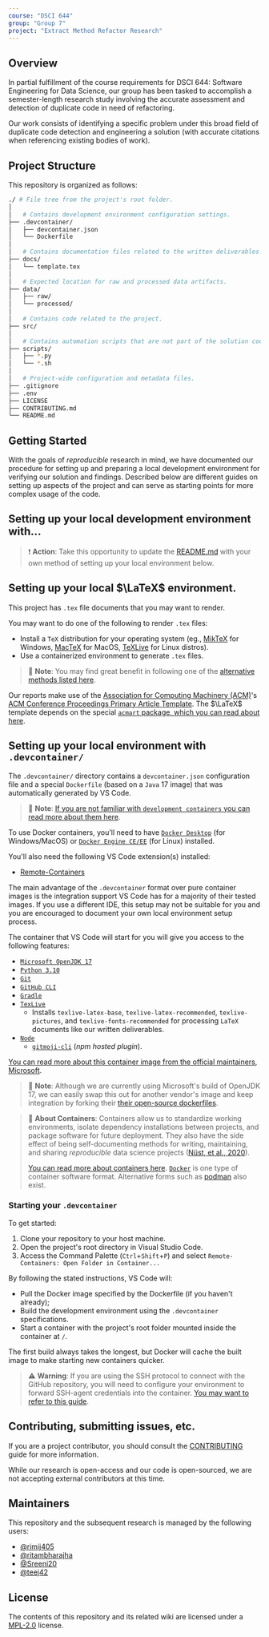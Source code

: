 ```yaml
---
course: "DSCI 644"
group: "Group 7"
project: "Extract Method Refactor Research"
---
```


## Overview

In partial fulfillment of the course requirements for DSCI 644: Software Engineering for Data Science, our group has been tasked to accomplish a semester-length research study involving the accurate assessment and detection of duplicate code in need of refactoring.

Our work consists of identifying a specific problem under this broad field of duplicate code detection and engineering a solution (with accurate citations when referencing existing bodies of work).

## Project Structure

This repository is organized as follows:

```bash
./ # File tree from the project's root folder.
│
│   # Contains development environment configuration settings.
├── .devcontainer/
│   ├── devcontainer.json
│   └── Dockerfile
│
│   # Contains documentation files related to the written deliverables.
├── docs/
│   └── template.tex
│
│   # Expected location for raw and processed data artifacts.
├── data/
│   ├── raw/
│   └── processed/
│
│   # Contains code related to the project.
├── src/
│
│   # Contains automation scripts that are not part of the solution code.
├── scripts/
│   ├── *.py
│   └── *.sh
│
│   # Project-wide configuration and metadata files.
├── .gitignore
├── .env
├── LICENSE
├── CONTRIBUTING.md
└── README.md
```

## Getting Started

With the goals of _reproducible_ research in mind, we have documented our procedure for setting up and preparing a local development environment for verifying our solution and findings. Described below are different guides on setting up aspects of the project and can serve as starting points for more complex usage of the code.

## Setting up your local development environment with...

> :exclamation: **Action**: Take this opportunity to update the [README.md](#) with your own method of setting up your local environment below.

## Setting up your local $\LaTeX$ environment.

This project has `.tex` file documents that you may want to render.

You may want to do one of the following to render `.tex` files:

- Install a `TeX` distribution for your operating system (eg., [MikTeX](https://miktex.org/) for Windows, [MacTeX](https://www.tug.org/mactex/) for MacOS, [TeXLive](https://www.tug.org/texlive/) for Linux distros).
- Use a containerized environment to generate `.tex` files.

> :memo: **Note**: You may find great benefit in following one of the [alternative methods listed here](https://towardsdatascience.com/three-ways-to-create-dockernized-latex-environment-2534163ee0c4#3fca).

Our reports make use of the [Association for Computing Machinery (ACM)][acm]'s [ACM Conference Proceedings Primary Article Template][acm.template]. The $\LaTeX$ template depends on the special [`acmart` package, which you can read about here][acmart].

## Setting up your local environment with `.devcontainer/`

The `.devcontainer/` directory contains a `devcontainer.json` configuration file and a special `Dockerfile` (based on a `Java` 17 image) that was automatically generated by VS Code.

> :memo: **Note**: [If you are not familiar with `development containers` you can read more about them here][.devcontainer].

To use Docker containers, you'll need to have [`Docker Desktop`](https://www.docker.com/products/docker-desktop) (for Windows/MacOS) or [`Docker Engine CE/EE`](https://hub.docker.com/search?offering=community&operating_system=linux&q=&type=edition) (for Linux) installed.

You'll also need the following VS Code extension(s) installed:

- [Remote-Containers][remote.containers]

The main advantage of the `.devcontainer` format over pure container images is the integration support VS Code has for a majority of their tested images. If you use a different IDE, this setup may not be suitable for you and you are encouraged to document your own local environment setup process.

The container that VS Code will start for you will give you access to the following features:

- [`Microsoft OpenJDK 17`][java17]
- [`Python 3.10`][python310]
- [`Git`][gitscm]
- [`GitHub CLI`][github.cli]
- [`Gradle`][gradle]
- [`TexLive`](https://www.tug.org/texlive/)
  - Installs `texlive-latex-base`, `texlive-latex-recommended`, `texlive-pictures`, and `texlive-fonts-recommended` for processing `LaTeX` documents like our written deliverables.
- [`Node`][node]
  - [`gitmoji-cli`](https://github.com/carloscuesta/gitmoji-cli) (_npm hosted plugin_).

[You can read more about this container image from the official maintainers, Microsoft][java.container].

> :memo: **Note**: Although we are currently using Microsoft's build of OpenJDK 17, we can easily swap this out for another vendor's image and keep integration by forking their [their open-source dockerfiles](https://github.com/microsoft/vscode-dev-containers/blob/main/containers/java/.devcontainer/base.Dockerfile).

> :memo: **About Containers**: Containers allow us to standardize working environments, isolate dependency installations between projects, and package software for future deployment. They also have the side effect of being self-documenting methods for writing, maintaining, and sharing _reproducible_ data science projects ([Nüst, et al., 2020][writing.dockerfiles]).
>
> [You can read more about containers here][.containers]. [`Docker`][docker] is one type of container software format. Alternative forms such as [podman][podman.io] also exist.

### Starting your `.devcontainer`

To get started:

1. Clone your repository to your host machine.
2. Open the project's root directory in Visual Studio Code.
3. Access the Command Palette (`Ctrl`+`Shift`+`P`) and select `Remote-Containers: Open Folder in Container...`

By following the stated instructions, VS Code will:

- Pull the Docker image specified by the Dockerfile (if you haven't already);
- Build the development environment using the `.devcontainer` specifications.
- Start a container with the project's root folder mounted inside the container at `/`.

The first build always takes the longest, but Docker will cache the built image to make starting new containers quicker.

> :warning: **Warning**: If you are using the SSH protocol to connect with the GitHub repository, you will need to configure your environment to forward SSH-agent credentials into the container. [You may want to refer to this guide][ssh.devcontainers].

## Contributing, submitting issues, etc.

If you are a project contributor, you should consult the [CONTRIBUTING](CONTRIBUTING.md) guide for more information.

While our research is open-access and our code is open-sourced, we are not accepting external contributors at this time.

## Maintainers

This repository and the subsequent research is managed by the following users:

- [@rimij405](https://github.com/rimij405)
- [@ritambharajha](https://github.com/ritambharajha)
- [@Sreeni20](https://github.com/Sreeni20)
- [@teej42](https://github.com/teej42)

## License

The contents of this repository and its related wiki are
licensed under a [MPL-2.0](LICENSE) license.

[remote.containers]: https://marketplace.visualstudio.com/items?itemName=ms-vscode-remote.remote-containers
[writing.dockerfiles]: https://doi.org/10.1371/journal.pcbi.1008316
[docker]: https://www.docker.com/
[podman.io]: https://podman.io/
[.devcontainer]: https://code.visualstudio.com/docs/remote/containers
[.containers]: https://www.docker.com/resources/what-container
[java.container]: https://github.com/microsoft/vscode-dev-containers/tree/main/containers/java
[ssh.devcontainers]: https://code.visualstudio.com/docs/remote/containers#_sharing-git-credentials-with-your-container
[gitscm]: https://git-scm.com/
[github.cli]: https://cli.github.com/
[python310]: https://www.python.org/downloads/release/python-3100/
[java17]: https://www.microsoft.com/openjdk
[gradle]: https://gradle.org/
[node]: https://nodejs.org/en/
[acm]: https://www.acm.org/publications/authors/submissions
[acm.template]: https://www.overleaf.com/latex/templates/acm-conference-proceedings-primary-article-template/wbvnghjbzwpc
[acmart]: https://www.acm.org/binaries/content/assets/publications/consolidated-tex-template/acmart.pdf
